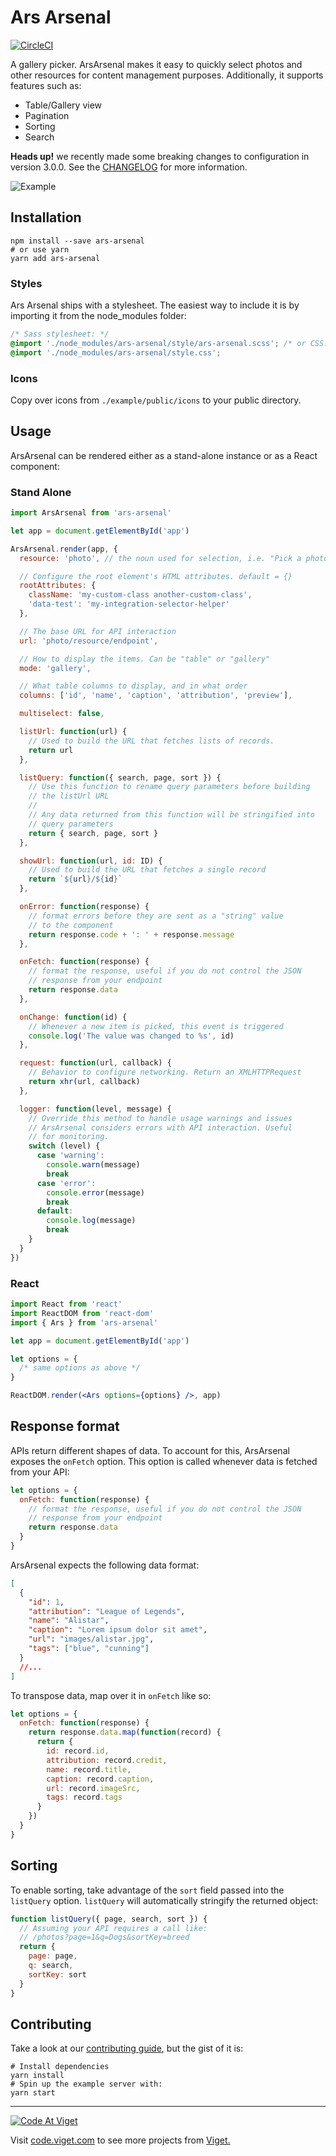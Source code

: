 # Ars Arsenal

[![CircleCI](https://circleci.com/gh/vigetlabs/ars-arsenal.svg?style=svg)](https://circleci.com/gh/vigetlabs/ars-arsenal)

A gallery picker. ArsArsenal makes it easy to quickly select photos and other resources for content management purposes. Additionally, it supports features such as:

- Table/Gallery view
- Pagination
- Sorting
- Search

**Heads up!** we recently made some breaking changes to configuration in version 3.0.0. See the [CHANGELOG](CHANGELOG.md) for more information.

![Example](./screenshots/two-up.png)

## Installation

```shell
npm install --save ars-arsenal
# or use yarn
yarn add ars-arsenal
```

### Styles

Ars Arsenal ships with a stylesheet. The easiest way to include it is by importing it from the node_modules folder:

```scss
/* Sass stylesheet: */
@import './node_modules/ars-arsenal/style/ars-arsenal.scss'; /* or CSS: */
@import './node_modules/ars-arsenal/style.css';
```

### Icons

Copy over icons from `./example/public/icons` to your public directory.

## Usage

ArsArsenal can be rendered either as a stand-alone instance or as a React component:

### Stand Alone

```javascript
import ArsArsenal from 'ars-arsenal'

let app = document.getElementById('app')

ArsArsenal.render(app, {
  resource: 'photo', // the noun used for selection, i.e. "Pick a photo"

  // Configure the root element's HTML attributes. default = {}
  rootAttributes: {
    className: 'my-custom-class another-custom-class',
    'data-test': 'my-integration-selector-helper'
  },

  // The base URL for API interaction
  url: 'photo/resource/endpoint',

  // How to display the items. Can be "table" or "gallery"
  mode: 'gallery',

  // What table columns to display, and in what order
  columns: ['id', 'name', 'caption', 'attribution', 'preview'],

  multiselect: false,

  listUrl: function(url) {
    // Used to build the URL that fetches lists of records.
    return url
  },

  listQuery: function({ search, page, sort }) {
    // Use this function to rename query parameters before building
    // the listUrl URL
    //
    // Any data returned from this function will be stringified into
    // query parameters
    return { search, page, sort }
  },

  showUrl: function(url, id: ID) {
    // Used to build the URL that fetches a single record
    return `${url}/${id}`
  },

  onError: function(response) {
    // format errors before they are sent as a "string" value
    // to the component
    return response.code + ': ' + response.message
  },

  onFetch: function(response) {
    // format the response, useful if you do not control the JSON
    // response from your endpoint
    return response.data
  },

  onChange: function(id) {
    // Whenever a new item is picked, this event is triggered
    console.log('The value was changed to %s', id)
  },

  request: function(url, callback) {
    // Behavior to configure networking. Return an XMLHTTPRequest
    return xhr(url, callback)
  },

  logger: function(level, message) {
    // Override this method to handle usage warnings and issues
    // ArsArsenal considers errors with API interaction. Useful
    // for monitoring.
    switch (level) {
      case 'warning':
        console.warn(message)
        break
      case 'error':
        console.error(message)
        break
      default:
        console.log(message)
        break
    }
  }
})
```

### React

```jsx
import React from 'react'
import ReactDOM from 'react-dom'
import { Ars } from 'ars-arsenal'

let app = document.getElementById('app')

let options = {
  /* same options as above */
}

ReactDOM.render(<Ars options={options} />, app)
```

## Response format

APIs return different shapes of data. To account for this, ArsArsenal exposes the `onFetch` option. This option is called whenever data is fetched from your API:

```javascript
let options = {
  onFetch: function(response) {
    // format the response, useful if you do not control the JSON
    // response from your endpoint
    return response.data
  }
}
```

ArsArsenal expects the following data format:

```json
[
  {
    "id": 1,
    "attribution": "League of Legends",
    "name": "Alistar",
    "caption": "Lorem ipsum dolor sit amet",
    "url": "images/alistar.jpg",
    "tags": ["blue", "cunning"]
  }
  //...
]
```

To transpose data, map over it in `onFetch` like so:

```javascript
let options = {
  onFetch: function(response) {
    return response.data.map(function(record) {
      return {
        id: record.id,
        attribution: record.credit,
        name: record.title,
        caption: record.caption,
        url: record.imageSrc,
        tags: record.tags
      }
    })
  }
}
```

## Sorting

To enable sorting, take advantage of the `sort` field passed into the `listQuery` option. `listQuery` will automatically stringify the returned object:

```javascript
function listQuery({ page, search, sort }) {
  // Assuming your API requires a call like:
  // /photos?page=1&q=Dogs&sortKey=breed
  return {
    page: page,
    q: search,
    sortKey: sort
  }
}
```

## Contributing

Take a look at our [contributing guide](./CONTRIBUTING.md), but the gist of it is:

```shell
# Install dependencies
yarn install
# Spin up the example server with:
yarn start
```

---

<a href="http://code.viget.com">
  <img src="http://code.viget.com/github-banner.png" alt="Code At Viget">
</a>

Visit [code.viget.com](http://code.viget.com) to see more projects from [Viget.](https://viget.com)
